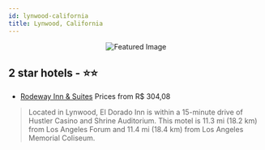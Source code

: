 ```yaml
---
id: lynwood-california
title: Lynwood, California
---
```


<center><img src="https://i.travelapi.com/hotels/40000000/39240000/39233600/39233599/a9aded8a_z.jpg" alt="Featured Image" /></center>


##  2 star hotels - ⭐️⭐️

-    [Rodeway Inn & Suites](https://us.hurb.com/hotels/lynwood/rodeway-inn-suites-JNP-JP00123F?cmp=18055) Prices from R$ 304,08
   > Located in Lynwood, El Dorado Inn is within a 15-minute drive of Hustler Casino and Shrine Auditorium. This motel is 11.3 mi (18.2 km) from Los Angeles Forum and 11.4 mi (18.4 km) from Los Angeles Memorial Coliseum.
